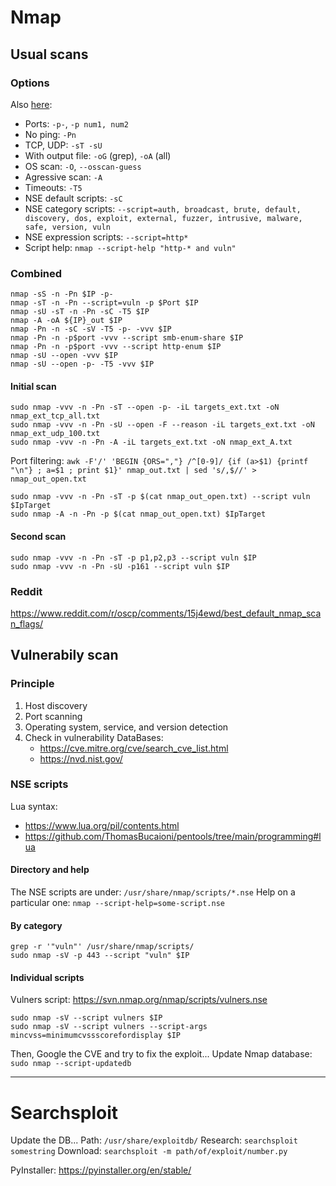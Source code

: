# Nmap

## Usual scans

### Options

Also [here](https://github.com/ThomasBucaioni/pentools/tree/main/dorking#nmap):
- Ports: `-p-`, `-p num1, num2`
- No ping: `-Pn`
- TCP, UDP: `-sT -sU`
- With output file: `-oG` (grep), `-oA` (all)
- OS scan: `-O`, `--osscan-guess`
- Agressive scan: `-A` 
- Timeouts: `-T5`
- NSE default scripts: `-sC`
- NSE category scripts: `--script=auth, broadcast, brute, default, discovery, dos, exploit, external, fuzzer, intrusive, malware, safe, version, vuln`
- NSE expression scripts: `--script=http*`
- Script help: `nmap --script-help "http-* and vuln"`

### Combined

```
nmap -sS -n -Pn $IP -p-
nmap -sT -n -Pn --script=vuln -p $Port $IP
nmap -sU -sT -n -Pn -sC -T5 $IP
nmap -A -oA ${IP}_out $IP
nmap -Pn -n -sC -sV -T5 -p- -vvv $IP
nmap -Pn -n -p$port -vvv --script smb-enum-share $IP
nmap -Pn -n -p$port -vvv --script http-enum $IP
nmap -sU --open -vvv $IP
nmap -sU --open -p- -T5 -vvv $IP
```

#### Initial scan

```
sudo nmap -vvv -n -Pn -sT --open -p- -iL targets_ext.txt -oN nmap_ext_tcp_all.txt
sudo nmap -vvv -n -Pn -sU --open -F --reason -iL targets_ext.txt -oN nmap_ext_udp_100.txt
sudo nmap -vvv -n -Pn -A -iL targets_ext.txt -oN nmap_ext_A.txt
```

Port filtering: `awk -F'/' 'BEGIN {ORS=","} /^[0-9]/ {if (a>$1) {printf "\n"} ; a=$1 ; print $1}' nmap_out.txt | sed 's/,$//' > nmap_out_open.txt`

```
sudo nmap -vvv -n -Pn -sT -p $(cat nmap_out_open.txt) --script vuln $IpTarget
sudo nmap -A -n -Pn -p $(cat nmap_out_open.txt) $IpTarget
```

#### Second scan

```
sudo nmap -vvv -n -Pn -sT -p p1,p2,p3 --script vuln $IP
sudo nmap -vvv -n -Pn -sU -p161 --script vuln $IP
```

### Reddit

https://www.reddit.com/r/oscp/comments/15j4ewd/best_default_nmap_scan_flags/


## Vulnerabily scan

### Principle

1. Host discovery
2. Port scanning
3. Operating system, service, and version detection
4. Check in vulnerability DataBases: 
    - https://cve.mitre.org/cve/search_cve_list.html
    - https://nvd.nist.gov/

### NSE scripts

Lua syntax: 
- https://www.lua.org/pil/contents.html
- https://github.com/ThomasBucaioni/pentools/tree/main/programming#lua

#### Directory and help

The NSE scripts are under: `/usr/share/nmap/scripts/*.nse`
Help on a particular one: `nmap --script-help=some-script.nse`

#### By category

```
grep -r '"vuln"' /usr/share/nmap/scripts/
sudo nmap -sV -p 443 --script "vuln" $IP
```

#### Individual scripts

Vulners script: https://svn.nmap.org/nmap/scripts/vulners.nse
```
sudo nmap -sV --script vulners $IP
sudo nmap -sV --script vulners --script-args mincvss=minimumcvssscorefordisplay $IP
```
Then, Google the CVE and try to fix the exploit... Update Nmap database: `sudo nmap --script-updatedb`

---

# Searchsploit

Update the DB...
Path: `/usr/share/exploitdb/`
Research: `searchsploit somestring`
Download: `searchsploit -m path/of/exploit/number.py`

PyInstaller: https://pyinstaller.org/en/stable/
